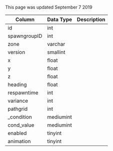 This page was updated September 7 2019

| Column       | Data Type | Description |
| ------------ | --------- | ----------- |
| id           | int       |             |
| spawngroupID | int       |             |
| zone         | varchar   |             |
| version      | smallint  |             |
| x            | float     |             |
| y            | float     |             |
| z            | float     |             |
| heading      | float     |             |
| respawntime  | int       |             |
| variance     | int       |             |
| pathgrid     | int       |             |
| _condition   | mediumint |             |
| cond_value   | mediumint |             |
| enabled      | tinyint   |             |
| animation    | tinyint   |             |